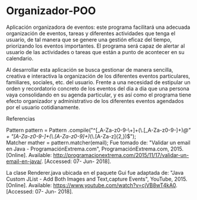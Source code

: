 # Organizador-POO
Aplicación organizadora de eventos: este programa facilitará una adecuada organización de eventos, tareas y diferentes actividades que tenga el usuario, de tal manera que se genere una gestión eficaz del tiempo, priorizando los eventos importantes. El programa será capaz de alertar al usuario de las actividades o tareas que están a punto de acontecer en su calendario.

Al desarrollar esta aplicación  se busca gestionar de manera sencilla, creativa e interactiva la organización de los diferentes eventos particulares, familiares, sociales, etc. del usuario. Frente a una necesidad de estipular un orden y recordatorio concreto de los eventos del dia a dia que una persona vaya consolidando en su agenda  particular, y es así como el programa tiene efecto organizador y administrativo de los diferentes eventos agendados por el usuario cotidianamente.

Referencias

Pattern pattern = Pattern
                .compile("^[_A-Za-z0-9-\\+]+(\\.[_A-Za-z0-9-]+)*@"
                        + "[A-Za-z0-9-]+(\\.[A-Za-z0-9]+)*(\\.[A-Za-z]{2,})$");        
        Matcher mather = pattern.matcher(email);
Fue tomado de:
"Validar un email en Java - ProgramaciónExtrema.com", ProgramaciónExtrema.com, 2015. [Online]. Available: http://programacionextrema.com/2015/11/17/validar-un-email-en-java/. [Accessed: 07- Jun- 2018].

La clase Renderer.java ubicada en el paquete Gui fue adaptada de:
"Java Custom JList - Add Both Images and Text,capture Events", YouTube, 2015. [Online]. Available: https://www.youtube.com/watch?v=cjVB8wT4kA0. [Accessed: 07- Jun- 2018].


